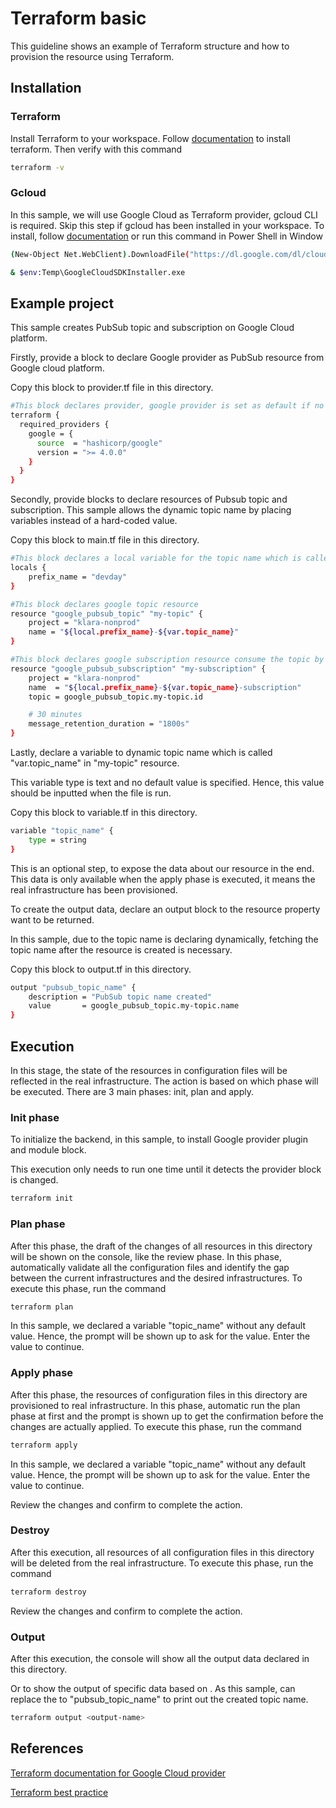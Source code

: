 # Terraform basic

This guideline shows an example of Terraform structure and how to provision the resource using Terraform.

## Installation
### Terraform
Install Terraform to your workspace. Follow [documentation](https://developer.hashicorp.com/terraform/tutorials/aws-get-started/install-cli) to install terraform.
Then verify with this command

```bash
terraform -v
```
### Gcloud
In this sample, we will use Google  Cloud as Terraform provider, gcloud CLI is required. 
Skip this step if gcloud has been installed in your workspace.
To install, follow [documentation](https://cloud.google.com/sdk/docs/install) or run this command in Power Shell in Window
```bash
(New-Object Net.WebClient).DownloadFile("https://dl.google.com/dl/cloudsdk/channels/rapid/GoogleCloudSDKInstaller.exe", "$env:Temp\GoogleCloudSDKInstaller.exe")

& $env:Temp\GoogleCloudSDKInstaller.exe

```

## Example project
This sample creates PubSub topic and subscription on Google Cloud platform.

Firstly, provide a block to declare Google provider as PubSub resource from Google cloud platform. 

Copy this block to provider.tf file in this directory.

```bash
#This block declares provider, google provider is set as default if no provided any provider.
terraform {
  required_providers {
    google = {
      source  = "hashicorp/google"
      version = ">= 4.0.0"
    }
  }
}
```

Secondly, provide blocks to declare resources of Pubsub topic and subscription. This sample allows the dynamic topic name by placing variables instead of a hard-coded value.

Copy this block to main.tf file in this directory.

```bash
#This block declares a local variable for the topic name which is called "local.prefix_name" in "my-topic" resource.
locals {
	prefix_name = "devday"
}

#This block declares google topic resource
resource "google_pubsub_topic" "my-topic" { 
	project = "klara-nonprod"
	name = "${local.prefix_name}-${var.topic_name}"
}

#This block declares google subscription resource consume the topic by defining the topic id using "google_pubsub_topic.my-topic.id" from "my-topic" resource
resource "google_pubsub_subscription" "my-subscription" { 
	project = "klara-nonprod"
	name  = "${local.prefix_name}-${var.topic_name}-subscription"
	topic = google_pubsub_topic.my-topic.id

	# 30 minutes
	message_retention_duration = "1800s"
}
```
Lastly, declare a variable to dynamic topic name which is called "var.topic_name" in "my-topic" resource.

This variable type is text and no default value is specified. Hence, this value should be inputted when the file is run.

Copy this block to variable.tf in this directory.

```bash
variable "topic_name" {
	type = string
}
```

This is an optional step, to expose the data about our resource in the end. This data is only available when the apply phase is executed, it means the real infrastructure has been provisioned.

To create the output data, declare an output block to the resource property want to be returned.

In this sample, due to the topic name is declaring dynamically, fetching the topic name after the resource is created is necessary.

Copy this block to output.tf in this directory. 
```bash
output "pubsub_topic_name" {
	description = "PubSub topic name created"
    value       = google_pubsub_topic.my-topic.name
}
```

## Execution
In this stage, the state of the resources in configuration files will be reflected in the real infrastructure. 
The action is based on which phase will be executed. There are 3 main phases: init, plan and apply.

### Init phase
To initialize the backend, in this sample, to install Google provider plugin and module block.

This execution only needs to run one time until it detects the provider block is changed.

```bash
terraform init
```

### Plan phase
After this phase, the draft of the changes of all resources in this directory will be shown on the console, like the review phase.
In this phase, automatically validate all the configuration files and identify the gap between the current infrastructures and the desired infrastructures.
To execute this phase, run the command

```bash
terraform plan
```
In this sample, we declared a variable "topic_name" without any default value. Hence, the prompt will be shown up to ask for the value. Enter the value to continue.

### Apply phase
After this phase, the resources of configuration files in this directory are provisioned to real infrastructure. In this phase, automatic run the plan phase at first and the prompt is shown up to get the confirmation before the changes are actually applied.
To execute this phase, run the command

```bash
terraform apply
```
In this sample, we declared a variable "topic_name" without any default value. Hence, the prompt will be shown up to ask for the value. Enter the value to continue.

Review the changes and confirm to complete the action.

### Destroy
After this execution, all resources of all configuration files in this directory will be deleted from the real infrastructure.
To execute this phase, run the command 

```bash
terraform destroy
```
Review the changes and confirm to complete the action.

### Output
After this execution, the console will show all the output data declared in this directory.

Or to show the output of specific data based on <output-name>. As this sample, can replace the <output-name> to "pubsub_topic_name" to print out the created topic name.

```bash
terraform output <output-name>
```
## References

[Terraform documentation for Google Cloud provider](https://registry.terraform.io/providers/hashicorp/google/latest/docs/resource)

[Terraform best practice](https://cloud.google.com/docs/terraform/best-practices/general-style-structure)
